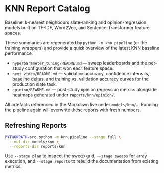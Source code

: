 # KNN Report Catalog

Baseline: k-nearest neighbours slate-ranking and opinion-regression models built on TF-IDF, Word2Vec, and Sentence-Transformer feature spaces.

These summaries are regenerated by `python -m knn.pipeline` (or the training wrappers) and provide a quick overview of the latest KNN baseline performance.

- `hyperparameter_tuning/README.md` — sweep leaderboards and the per-study configuration that won each feature space.
- `next_video/README.md` — validation accuracy, confidence intervals, baseline deltas, and training vs. validation accuracy curves for the production slate task.
- `opinion/README.md` — post-study opinion regression metrics alongside heatmaps generated under `reports/knn/opinion/`.

All artefacts referenced in the Markdown live under `models/knn/…`. Running the pipeline again will overwrite these reports with fresh numbers.

## Refreshing Reports

```bash
PYTHONPATH=src python -m knn.pipeline --stage full \
  --out-dir models/knn \
  --reports-dir reports/knn
```

Use `--stage plan` to inspect the sweep grid, `--stage sweeps` for array execution, and `--stage reports` to rebuild the documentation from existing metrics.
